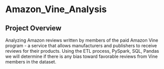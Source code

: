 # Amazon_Vine_Analysis

## Project Overview

Analyzing Amazon reviews written by members of the paid Amazon Vine program - a service that allows manufacturers and publishers to receive reviews for their products. Using the ETL process, PySpark, SQL, Pandas we will determine if there is any bias toward favorable reviews from Vine members in the dataset.